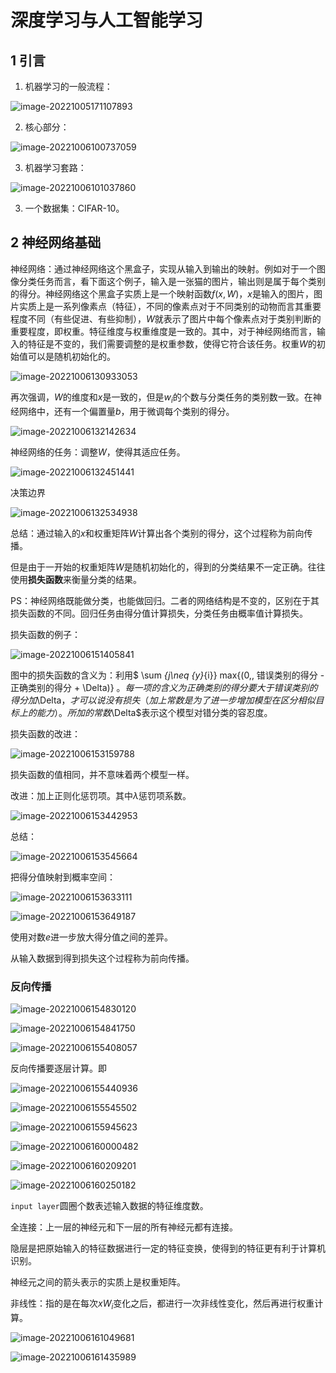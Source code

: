 # 深度学习与人工智能学习

## 1 引言

1. 机器学习的一般流程：

![image-20221005171107893](https://gitee.com/QishengStudent/figs/raw/master/image-20221005171107893.png)

2. 核心部分：

![image-20221006100737059](https://gitee.com/QishengStudent/figs/raw/master/image-20221006100737059.png)

3. 机器学习套路：

![image-20221006101037860](https://gitee.com/QishengStudent/figs/raw/master/image-20221006101037860.png)

3. 一个数据集：CIFAR-10。

## 2 神经网络基础

 神经网络：通过神经网络这个黑盒子，实现从输入到输出的映射。例如对于一个图像分类任务而言，看下面这个例子，输入是一张猫的图片，输出则是属于每个类别的得分。神经网络这个黑盒子实质上是一个映射函数$f(x, W)$，$x$是输入的图片，图片实质上是一系列像素点（特征），不同的像素点对于不同类别的动物而言其重要程度不同（有些促进、有些抑制）$，W$就表示了图片中每个像素点对于类别判断的重要程度，即权重。特征维度与权重维度是一致的。其中，对于神经网络而言，输入的特征是不变的，我们需要调整的是权重参数，使得它符合该任务。权重$W$的初始值可以是随机初始化的。

![image-20221006130933053](C:\Users\Administrator\AppData\Roaming\Typora\typora-user-images\image-20221006130933053.png)

再次强调，$W$的维度和$x$是一致的，但是$w_i$的个数与分类任务的类别数一致。在神经网络中，还有一个偏置量$b$，用于微调每个类别的得分。

![image-20221006132142634](C:\Users\Administrator\AppData\Roaming\Typora\typora-user-images\image-20221006132142634.png)

神经网络的任务：调整$W$，使得其适应任务。

![image-20221006132451441](C:\Users\Administrator\AppData\Roaming\Typora\typora-user-images\image-20221006132451441.png)

决策边界

![image-20221006132534938](C:\Users\Administrator\AppData\Roaming\Typora\typora-user-images\image-20221006132534938.png)

总结：通过输入的$x$和权重矩阵$W$计算出各个类别的得分，这个过程称为前向传播。

但是由于一开始的权重矩阵$W$是随机初始化的，得到的分类结果不一定正确。往往使用**损失函数**来衡量分类的结果。

PS：神经网络既能做分类，也能做回归。二者的网络结构是不变的，区别在于其损失函数的不同。回归任务由得分值计算损失，分类任务由概率值计算损失。

损失函数的例子：

![image-20221006151405841](C:\Users\Administrator\AppData\Roaming\Typora\typora-user-images\image-20221006151405841.png)

图中的损失函数的含义为：利用$ \sum _{j\neq {y}_{i}} max{(0,\, 错误类别的得分 - 正确类别的得分 + \Delta)} $。每一项的含义为正确类别的得分要大于错误类别的得分加$\Delta$，才可以说没有损失（加上常数是为了进一步增加模型在区 分相似目标上的能力）。所加的常数$\Delta$表示这个模型对错分类的容忍度。

损失函数的改进：

![image-20221006153159788](C:\Users\Administrator\AppData\Roaming\Typora\typora-user-images\image-20221006153159788.png)

损失函数的值相同，并不意味着两个模型一样。

改进：加上正则化惩罚项。其中$\lambda$惩罚项系数。

![image-20221006153442953](C:\Users\Administrator\AppData\Roaming\Typora\typora-user-images\image-20221006153442953.png)

 总结：

![image-20221006153545664](C:\Users\Administrator\AppData\Roaming\Typora\typora-user-images\image-20221006153545664.png)

把得分值映射到概率空间：

![image-20221006153633111](C:\Users\Administrator\AppData\Roaming\Typora\typora-user-images\image-20221006153633111.png)

![image-20221006153649187](C:\Users\Administrator\AppData\Roaming\Typora\typora-user-images\image-20221006153649187.png)

使用对数$e$进一步放大得分值之间的差异。

从输入数据到得到损失这个过程称为前向传播。

### 反向传播

![image-20221006154830120](C:\Users\Administrator\AppData\Roaming\Typora\typora-user-images\image-20221006154830120.png)

![image-20221006154841750](C:\Users\Administrator\AppData\Roaming\Typora\typora-user-images\image-20221006154841750.png)

 

![image-20221006155408057](C:\Users\Administrator\AppData\Roaming\Typora\typora-user-images\image-20221006155408057.png)

反向传播要逐层计算。即

![image-20221006155440936](C:\Users\Administrator\AppData\Roaming\Typora\typora-user-images\image-20221006155440936.png)

![image-20221006155545502](C:\Users\Administrator\AppData\Roaming\Typora\typora-user-images\image-20221006155545502.png)

![image-20221006155945623](C:\Users\Administrator\AppData\Roaming\Typora\typora-user-images\image-20221006155945623.png)

![image-20221006160000482](C:\Users\Administrator\AppData\Roaming\Typora\typora-user-images\image-20221006160000482.png)

![image-20221006160209201](C:\Users\Administrator\AppData\Roaming\Typora\typora-user-images\image-20221006160209201.png)

![image-20221006160250182](C:\Users\Administrator\AppData\Roaming\Typora\typora-user-images\image-20221006160250182.png)

 `input layer`圆圈个数表述输入数据的特征维度数。

全连接：上一层的神经元和下一层的所有神经元都有连接。

隐层是把原始输入的特征数据进行一定的特征变换，使得到的特征更有利于计算机识别。

神经元之间的箭头表示的实质上是权重矩阵。

非线性：指的是在每次$xW_i$变化之后，都进行一次非线性变化，然后再进行权重计算。

![image-20221006161049681](C:\Users\Administrator\AppData\Roaming\Typora\typora-user-images\image-20221006161049681.png)

![image-20221006161435989](C:\Users\Administrator\AppData\Roaming\Typora\typora-user-images\image-20221006161435989.png)